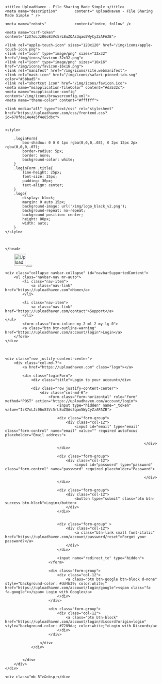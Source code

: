 <!DOCTYPE html>
<html lang="en">
<head>
    <meta charset="utf-8">
    <meta http-equiv="X-UA-Compatible" content="IE=edge">
    <meta name="viewport" 			content="width=device-width, initial-scale=1">
    <meta name="format-detection" 	content="telephone=no" />


    <title> UploadHaven - File Sharing Made Simple </title>
    <meta name="description" 		content=" UploadHaven - File Sharing Made Simple " />

    <meta name="robots"             content="index, follow" />

    <meta name="csrf-token" content="IzX7oLJz06o83Vc5rL8uZQAs3qao5WyCyZzAFAZB">

    <link rel="apple-touch-icon" sizes="120x120" href="/img/icons/apple-touch-icon.png">
    <link rel="icon" type="image/png" sizes="32x32" href="/img/icons/favicon-32x32.png">
    <link rel="icon" type="image/png" sizes="16x16" href="/img/icons/favicon-16x16.png">
    <link rel="manifest" href="/img/icons/site.webmanifest">
    <link rel="mask-icon" href="/img/icons/safari-pinned-tab.svg" color="#5bbad5">
    <link rel="shortcut icon" href="/img/icons/favicon.ico">
    <meta name="msapplication-TileColor" content="#da532c">
    <meta name="msapplication-config" content="/img/icons/browserconfig.xml">
    <meta name="theme-color" content="#ffffff">

    <link media="all" type="text/css" rel="stylesheet" href="https://uploadhaven.com/css/frontend.css?id=678fda14e4e5f4e85dbc">

    
    <style>

        .loginForm{
            box-shadow: 0 0 0 1px rgba(0,0,0,.03), 0 2px 12px 2px rgba(0,0,0,.07);
            border-radius: 5px;
            border: none;
            background-color: white;
        }
        .loginForm .title{
            line-height: 25px;
            font-size: 25px;
            padding: 30px;
            text-align: center;
        }
        .logo{
            display: block;
            margin: 0 auto 15px;
            background-image: url('/img/logo_black_v2.png');
            background-repeat: no-repeat;
            background-position: center;
            height: 80px;
            width: auto;
        }
    </style>



    </head>
<body id="page-top">


<!-- Fixed navbar -->
<nav class="navbar navbar-expand-lg navbar-dark bg-dark">
    <a class="navbar-brand" href="https://uploadhaven.com" style="padding-left: 30px;">
        <img src="https://uploadhaven.com/img/logo_dashboard.png"  alt="UploadHaven" height="39" style="margin-top: -4px;" />
    </a>
    <button class="navbar-toggler" type="button" data-toggle="collapse" data-target="#navbarSupportedContent" aria-controls="navbarSupportedContent" aria-expanded="false" aria-label="Toggle navigation">
        <span class="navbar-toggler-icon"></span>
    </button>

    <div class="collapse navbar-collapse" id="navbarSupportedContent">
        <ul class="navbar-nav mr-auto">
            <li class="nav-item">
                <a class="nav-link" href="https://uploadhaven.com">Home</a>
            </li>

            <li class="nav-item">
                <a class="nav-link" href="https://uploadhaven.com/contact">Support</a>
            </li>
	</ul>
	        <form class="form-inline my-2 ml-2 my-lg-0">
            <a class="btn btn-outline-warning" href="https://uploadhaven.com/account/login">Login</a>
        </form>
    </div>
</nav>


<style>
    .loginForm{
        box-shadow: 0 0 0 1px rgba(0,0,0,.03), 0 2px 12px 2px rgba(0,0,0,.07);
        border-radius: 5px;
        border: none;
        background-color: white;
    }

    .loginForm .title{
        line-height: 25px;
        font-size: 25px;
        padding: 30px;
        text-align: center;
    }

    .logo{
        display: block;
        margin: 0 auto 15px;
        background-image: url('/img/logo_black_v2.png');
        background-repeat: no-repeat;
        background-position: center;
        height: 80px;
        width: auto;
    }
</style>

<div class="container">
    <div class="mb-8">&nbsp;</div>

    
    
    

    
    <div class="row justify-content-center">
        <div class="col-md-7">
            <a href="https://uploadhaven.com" class="logo"></a>

            <div class="loginForm">
                <div class="title">Login to your account</div>

                <div class="row justify-content-center">
                    <div class="col-md-6">
                        <form class="form-horizontal" role="form" method="POST" action="https://uploadhaven.com/account/login">
                            <input type="hidden" name="_token" value="IzX7oLJz06o83Vc5rL8uZQAs3qao5WyCyZzAFAZB">

                            <div class="form-group">
                                <div class="col-12">
                                    <input id="email" type="email" class="form-control" name="email" value="" required autofocus placeholder="Email address">

                                                                    </div>
                            </div>

                            <div class="form-group">
                                <div class="col-12">
                                    <input id="password" type="password" class="form-control" name="password" required placeholder="Password">

                                                                    </div>
                            </div>

                            <div class="form-group">
                                <div class="col-12">
                                    <button type="submit" class="btn btn-success btn-block">Login</button>
                                </div>
                            </div>


                            <div class="form-group" >
                                <div class="col-12">
                                    <a class="btn-link small font-italic" href="https://uploadhaven.com/account/password/reset">Forgot your password?</a>
                                </div>
                            </div>

                            <input name="redirect_to" type="hidden">
                        </form>

                        <div class="form-group">
                            <div class="col-12">
                                <a class="btn btn-google btn-block d-none" style="background-color: #dd4b39; color:white;" href="https://uploadhaven.com/account/login/google"><span class="fa fa-google"></span> Login with Google</a>
                            </div>
                        </div>

                        <div class="form-group">
                            <div class="col-12">
                                <a class="btn btn-block" href="https://uploadhaven.com/account/login/discord?origin=login" style="background-color: #7289da; color:white;">Login with Discord</a>
                            </div>
                        </div>

                    </div>
                </div>


            </div>
        </div>
    </div>

    <div class="mb-8">&nbsp;</div>
</div>



<script src="https://uploadhaven.com/js/manifest.js"></script>
<script src="https://uploadhaven.com/js/vendor.js"></script>
<script src="https://uploadhaven.com/js/frontend.js?id=2875522502def4ee89e2"></script>

<script async src="https://www.googletagmanager.com/gtag/js?id=UA-111464008-1"></script>
<script>
    window.dataLayer = window.dataLayer || [];
    function gtag(){dataLayer.push(arguments);}
    gtag('js', new Date());
    gtag('config', 'UA-111464008-1');
</script>

</body>
</html>
